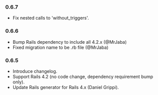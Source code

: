 ### 0.6.7
- Fix nested calls to 'without_triggers'.


### 0.6.6
- Bump Rails dependency to include all 4.2.x (@MrJaba)
- Fixed migration name to be .rb file (@MrJaba)


### 0.6.5

- Introduce changelog.
- Support Rails 4.2 (no code change, dependency requirement bump only).
- Update Rails generator for Rails 4.x (Daniel Grippi).
